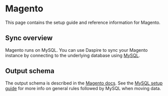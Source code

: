 # Magento

This page contains the setup guide and reference information for Magento.

## Sync overview

Magento runs on MySQL. You can use Daspire to sync your Magento instance by connecting to the underlying database using [MySQL](./mysql.md).

## Output schema

The output schema is described in the [Magento docs](https://docs.magento.com/mbi/data-analyst/importing-data/integrations/magento-data.html). See the [MySQL setup guide](./mysql.md) for more info on general rules followed by MySQL when moving data.